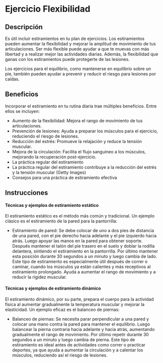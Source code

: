 # Ejercicio Flexibilidad

## Descripción
Es útil incluir estiramientos en tu plan de ejercicios. Los estiramientos pueden aumentar la flexibilidad y mejorar la amplitud de movimiento de tus articulaciones. Ser más flexible puede ayudar a que te muevas con más libertad y a realizar mejor las actividades diarias. Además, la flexibilidad que ganas con los estiramientos puede protegerte de las lesiones.

Los ejercicios para el equilibrio, como mantenerse en equilibrio sobre un pie, también pueden ayudar a prevenir y reducir el riesgo para lesiones por caídas.

## Beneficios
Incorporar el estiramiento en tu rutina diaria trae múltiples beneficios. Entre ellos se incluyen:

- Aumento de la flexibilidad: Mejora el rango de movimiento de tus articulaciones.
- Prevención de lesiones: Ayuda a preparar los músculos para el ejercicio, reduciendo el riesgo de lesiones.
- Reducción del estrés: Promueve la relajación y reduce la tensión muscular.
- Mejora de la circulación: Facilita el flujo sanguíneo a los músculos, mejorando la recuperación post-ejercicio.
- La práctica regular del estiramiento
- La práctica regular del estiramiento contribuye a la reducción del estrés y la tensión muscular (Getty Images)
- Consejos para una práctica de estiramiento efectiva

## Instrucciones
#### Técnicas y ejemplos de estiramiento estático
El estiramiento estático es el método más común y tradicional. Un ejemplo clásico es el estiramiento de la pared para la pantorrilla:

- Estiramiento de pared: Se debe colocar de uno a dos pies de distancia de una pared, con el pie derecho hacia adelante y el pie izquierdo hacia atrás. Luego apoyar las manos en la pared para obtener soporte. Después mantener el talón del pie trasero en el suelo y doblar la rodilla delantera, sintiendo el estiramiento en la pantorrilla. Por último mantener esta posición durante 30 segundos a un minuto y luego cambia de lado.
Este tipo de estiramiento es especialmente útil después de correr o caminar, cuando los músculos ya están calientes y más receptivos al estiramiento prolongado. Ayuda a aumentar el rango de movimiento y a reducir la rigidez muscular.

#### Técnicas y ejemplos de estiramiento dinámico
El estiramiento dinámico, por su parte, prepara el cuerpo para la actividad física al aumentar gradualmente la temperatura muscular y mejorar la elasticidad. Un ejemplo eficaz es el balanceo de piernas:

- Balanceo de piernas: Se necesita parar perpendicular a una pared y colocar una mano contra la pared para mantener el equilibrio. Luego balancear la pierna contraria hacia adelante y hacia atrás, aumentando gradualmente el rango de movimiento. Por último repetir durante 30 segundos a un minuto y luego cambia de pierna.
Este tipo de estiramiento es ideal antes de actividades como correr o practicar deportes, ya que ayuda a aumentar la circulación y a calentar los músculos, reduciendo así el riesgo de lesiones.